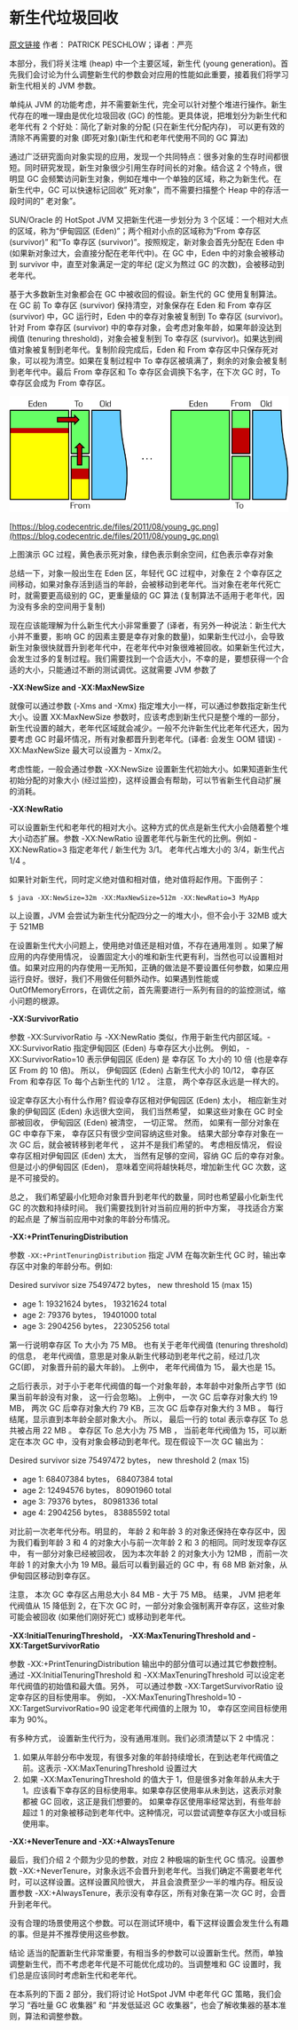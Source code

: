 # 新生代垃圾回收

[原文链接](https://blog.codecentric.de/en/2012/08/useful-jvm-flags-part-5-young-generation-garbage-collection/)  作者： PATRICK PESCHLOW；译者：严亮

本部分，我们将关注堆 (heap) 中一个主要区域，新生代 (young generation)。首先我们会讨论为什么调整新生代的参数会对应用的性能如此重要，接着我们将学习新生代相关的 JVM 参数。

单纯从 JVM 的功能考虑，并不需要新生代，完全可以针对整个堆进行操作。新生代存在的唯一理由是优化垃圾回收 (GC) 的性能。更具体说，把堆划分为新生代和老年代有 2 个好处：简化了新对象的分配 (只在新生代分配内存)， 可以更有效的清除不再需要的对象 (即死对象)(新生代和老年代使用不同的 GC 算法)

通过广泛研究面向对象实现的应用，发现一个共同特点：很多对象的生存时间都很短。同时研究发现，新生对象很少引用生存时间长的对象。结合这 2 个特点，很明显 GC 会频繁访问新生对象，例如在堆中一个单独的区域，称之为新生代。在新生代中，GC 可以快速标记回收” 死对象”，而不需要扫描整个 Heap 中的存活一段时间的” 老对象”。


SUN/Oracle 的 HotSpot JVM 又把新生代进一步划分为 3 个区域：一个相对大点的区域，称为“伊甸园区 (Eden)”；两个相对小点的区域称为“From 幸存区 (survivor)” 和“To 幸存区 (survivor)”。按照规定，新对象会首先分配在 Eden 中 (如果新对象过大，会直接分配在老年代中)。在 GC 中，Eden 中的对象会被移动到 survivor 中，直至对象满足一定的年纪 (定义为熬过 GC 的次数)，会被移动到老年代。

基于大多数新生对象都会在 GC 中被收回的假设。新生代的 GC 使用复制算法。在 GC 前 To 幸存区 (survivor) 保持清空，对象保存在 Eden 和 From 幸存区 (survivor) 中，GC 运行时，Eden 中的幸存对象被复制到 To 幸存区 (survivor)。针对 From 幸存区 (survivor) 中的幸存对象，会考虑对象年龄，如果年龄没达到阀值 (tenuring threshold)，对象会被复制到 To 幸存区 (survivor)。如果达到阀值对象被复制到老年代。复制阶段完成后，Eden 和 From 幸存区中只保存死对象，可以视为清空。如果在复制过程中 To 幸存区被填满了，剩余的对象会被复制到老年代中。最后 From 幸存区和 To 幸存区会调换下名字，在下次 GC 时，To 幸存区会成为 From 幸存区。

![](images/1.png)

[https://blog.codecentric.de/files/2011/08/young_gc.png](https://blog.codecentric.de/files/2011/08/young_gc.png)

上图演示 GC 过程，黄色表示死对象，绿色表示剩余空间，红色表示幸存对象

总结一下，对象一般出生在 Eden 区，年轻代 GC 过程中，对象在 2 个幸存区之间移动，如果对象存活到适当的年龄，会被移动到老年代。当对象在老年代死亡时，就需要更高级别的 GC，更重量级的 GC 算法 (复制算法不适用于老年代，因为没有多余的空间用于复制)

现在应该能理解为什么新生代大小非常重要了 (译者，有另外一种说法：新生代大小并不重要，影响 GC 的因素主要是幸存对象的数量)，如果新生代过小，会导致新生对象很快就晋升到老年代中，在老年代中对象很难被回收。如果新生代过大，会发生过多的复制过程。我们需要找到一个合适大小，不幸的是，要想获得一个合适的大小，只能通过不断的测试调优。这就需要 JVM 参数了

**-XX:NewSize and -XX:MaxNewSize**

就像可以通过参数 (-Xms and -Xmx) 指定堆大小一样，可以通过参数指定新生代大小。设置 XX:MaxNewSize 参数时，应该考虑到新生代只是整个堆的一部分，新生代设置的越大，老年代区域就会减少。一般不允许新生代比老年代还大，因为要考虑 GC 时最坏情况，所有对象都晋升到老年代。(译者: 会发生 OOM 错误) -XX:MaxNewSize 最大可以设置为 - Xmx/2。

考虑性能，一般会通过参数 -XX:NewSize 设置新生代初始大小。如果知道新生代初始分配的对象大小 (经过监控)，这样设置会有帮助，可以节省新生代自动扩展的消耗。

**-XX:NewRatio**

可以设置新生代和老年代的相对大小。这种方式的优点是新生代大小会随着整个堆大小动态扩展。参数 -XX:NewRatio 设置老年代与新生代的比例。例如 -XX:NewRatio=3 指定老年代 / 新生代为 3/1。 老年代占堆大小的 3/4，新生代占 1/4 。

如果针对新生代，同时定义绝对值和相对值，绝对值将起作用。下面例子：  

`$ java -XX:NewSize=32m -XX:MaxNewSize=512m -XX:NewRatio=3 MyApp`

以上设置，JVM 会尝试为新生代分配四分之一的堆大小，但不会小于 32MB 或大于 521MB

在设置新生代大小问题上，使用绝对值还是相对值，不存在通用准则 。如果了解应用的内存使用情况， 设置固定大小的堆和新生代更有利，当然也可以设置相对值。如果对应用的内存使用一无所知，正确的做法是不要设置任何参数，如果应用运行良好。很好，我们不用做任何额外动作。如果遇到性能或 OutOfMemoryErrors，在调优之前，首先需要进行一系列有目的的监控测试，缩小问题的根源。

**-XX:SurvivorRatio**

参数 -XX:SurvivorRatio 与 -XX:NewRatio 类似，作用于新生代内部区域。-XX:SurvivorRatio 指定伊甸园区 (Eden) 与幸存区大小比例。 例如， -XX:SurvivorRatio=10 表示伊甸园区 (Eden) 是 幸存区 To 大小的 10 倍 (也是幸存区 From 的 10 倍)。 所以， 伊甸园区 (Eden) 占新生代大小的 10/12， 幸存区 From 和幸存区 To 每个占新生代的 1/12 。 注意， 两个幸存区永远是一样大的。

设定幸存区大小有什么作用? 假设幸存区相对伊甸园区 (Eden) 太小， 相应新生对象的伊甸园区 (Eden) 永远很大空间， 我们当然希望， 如果这些对象在 GC 时全部被回收， 伊甸园区 (Eden) 被清空， 一切正常。 然而， 如果有一部分对象在 GC 中幸存下来， 幸存区只有很少空间容纳这些对象。 结果大部分幸存对象在一次 GC 后，就会被转移到老年代 ， 这并不是我们希望的。 考虑相反情况， 假设幸存区相对伊甸园区 (Eden) 太大， 当然有足够的空间，容纳 GC 后的幸存对象。 但是过小的伊甸园区 (Eden)， 意味着空间将越快耗尽，增加新生代 GC 次数，这是不可接受的。

总之， 我们希望最小化短命对象晋升到老年代的数量，同时也希望最小化新生代 GC 的次数和持续时间。 我们需要找到针对当前应用的折中方案， 寻找适合方案的起点是 了解当前应用中对象的年龄分布情况。

**-XX:+PrintTenuringDistribution**

参数 `-XX:+PrintTenuringDistribution` 指定 JVM 在每次新生代 GC 时，输出幸存区中对象的年龄分布。例如:

Desired survivor size 75497472 bytes， new threshold 15 (max 15)

- age 1: 19321624 bytes， 19321624 total
- age 2: 79376 bytes， 19401000 total
- age 3: 2904256 bytes， 22305256 total

第一行说明幸存区 To 大小为 75 MB。 也有关于老年代阀值 (tenuring threshold) 的信息， 老年代阀值，意思是对象从新生代移动到老年代之前，经过几次 GC(即， 对象晋升前的最大年龄)。 上例中， 老年代阀值为 15， 最大也是 15。

之后行表示，对于小于老年代阀值的每一个对象年龄，本年龄中对象所占字节 (如果当前年龄没有对象， 这一行会忽略)。 上例中， 一次 GC 后幸存对象大约 19 MB， 两次 GC 后幸存对象大约 79 KB，三次 GC 后幸存对象大约 3 MB 。 每行结尾，显示直到本年龄全部对象大小。 所以， 最后一行的 total 表示幸存区 To 总共被占用 22 MB 。 幸存区 To 总大小为 75 MB ， 当前老年代阀值为 15，可以断定在本次 GC 中，没有对象会移动到老年代。现在假设下一次 GC 输出为：

Desired survivor size 75497472 bytes， new threshold 2 (max 15)  

- age 1: 68407384 bytes， 68407384 total
- age 2: 12494576 bytes， 80901960 total
- age 3: 79376 bytes， 80981336 total
- age 4: 2904256 bytes， 83885592 total

对比前一次老年代分布。明显的， 年龄 2 和年龄 3 的对象还保持在幸存区中，因为我们看到年龄 3 和 4 的对象大小与前一次年龄 2 和 3 的相同。同时发现幸存区中， 有一部分对象已经被回收， 因为本次年龄 2 的对象大小为 12MB ，而前一次年龄 1 的对象大小为 19 MB。最后可以看到最近的 GC 中，有 68 MB 新对象，从伊甸园区移动到幸存区。

注意， 本次 GC 幸存区占用总大小 84 MB - 大于 75 MB。 结果， JVM 把老年代阀值从 15 降低到 2，在下次 GC 时，一部分对象会强制离开幸存区，这些对象可能会被回收 (如果他们刚好死亡) 或移动到老年代。

**-XX:InitialTenuringThreshold， -XX:MaxTenuringThreshold and -XX:TargetSurvivorRatio**

参数 -XX:+PrintTenuringDistribution 输出中的部分值可以通过其它参数控制。通过 -XX:InitialTenuringThreshold 和 -XX:MaxTenuringThreshold 可以设定老年代阀值的初始值和最大值。另外， 可以通过参数 -XX:TargetSurvivorRatio 设定幸存区的目标使用率。 例如， -XX:MaxTenuringThreshold=10 -XX:TargetSurvivorRatio=90 设定老年代阀值的上限为 10， 幸存区空间目标使用率为 90%。

有多种方式， 设置新生代行为，没有通用准则。我们必须清楚以下 2 中情况：

1. 如果从年龄分布中发现，有很多对象的年龄持续增长，在到达老年代阀值之前。这表示 -XX:MaxTenuringThreshold 设置过大
2. 如果 -XX:MaxTenuringThreshold 的值大于 1，但是很多对象年龄从未大于 1。应该看下幸存区的目标使用率。如果幸存区使用率从未到达，这表示对象都被 GC 回收，这正是我们想要的。 如果幸存区使用率经常达到，有些年龄超过 1 的对象被移动到老年代中。这种情况，可以尝试调整幸存区大小或目标使用率。

**-XX:+NeverTenure and -XX:+AlwaysTenure**

最后，我们介绍 2 个颇为少见的参数，对应 2 种极端的新生代 GC 情况。设置参数 -XX:+NeverTenure，对象永远不会晋升到老年代。当我们确定不需要老年代时，可以这样设置。这样设置风险很大， 并且会浪费至少一半的堆内存。相反设置参数 -XX:+AlwaysTenure，表示没有幸存区，所有对象在第一次 GC 时，会晋升到老年代。  

没有合理的场景使用这个参数。可以在测试环境中，看下这样设置会发生什么有趣的事。但是并不推荐使用这些参数。

结论
适当的配置新生代非常重要，有相当多的参数可以设置新生代。然而，单独调整新生代，而不考虑老年代是不可能优化成功的。当调整堆和 GC 设置时，我们总是应该同时考虑新生代和老年代。

在本系列的下面 2 部分，我们将讨论 HotSpot JVM 中老年代 GC 策略，我们会学习 “吞吐量 GC 收集器” 和 “并发低延迟 GC 收集器”，也会了解收集器的基本准则，算法和调整参数。
